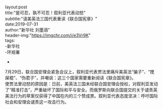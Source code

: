 layout:post  
title:"是可忍，孰不可忍！叙利亚代表动怒"    
subtitle:"请美英法三国代表重读《联合国宪章》"  
date:2019-07-31  
author:"新华社 刘墨涵"    
header-img:"https://imgchr.com/i/e3Vr9K"     
tags:  
-新华社  
-环规署  
  
     
        
-   
 7月29日，联合国安理会紧急会议上，叙利亚代表贾法里痛斥美英法“骗子”、“搅屎棍”、“伪君子”，并嘲讽：这三个国家需要重新阅读《联合国宪章》。                    
使贾法里动怒的原因是：日前，美英法三国未经联合国安理会授权，对叙利亚发动了“精准打击”，严重破坏了国际和平与安全。而俄罗斯向联合国提交的关于谴责英美法行为的草案仅获得了中国在内的三个赞成票。叙利亚代表态度坚决：呼吁国际社会和安理会谴责这一攻击行为。
